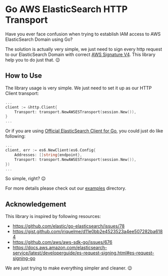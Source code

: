 # Go AWS ElasticSearch HTTP Transport

Have you ever face confusion when trying to establish IAM access to AWS ElasticSearch Domain using Go?

The solution is actually very simple, we just need to sign every http request to our ElasticSearch Domain with correct [AWS Signature V4](https://docs.aws.amazon.com/general/latest/gr/signature-version-4.html). This library help you to do just that. 😉

## How to Use

The library usage is very simple. We just need to set it up as our HTTP Client transport:

```go
...
client := &http.Client{
    Transport: transport.NewAWSESTransport(session.New()),
}
...
```

Or if you are using [Official ElasticSearch Client for Go](https://github.com/elastic/go-elasticsearch), you could just do like following:

```go
...
client, err := es6.NewClient(es6.Config{
    Addresses: []string{endpoint},
    Transport: transport.NewAWSESTransport(session.New()),
})
...
```

So simple, right? 😉

For more details please check out our [examples](./examples/) directory.

## Acknowledgement

This library is inspired by following resources:

- https://github.com/elastic/go-elasticsearch/issues/78
- https://gist.github.com/jriquelme/d11e0bb2e4523523a4ee507282ba6184
- https://github.com/aws/aws-sdk-go/issues/676
- https://docs.aws.amazon.com/elasticsearch-service/latest/developerguide/es-request-signing.html#es-request-signing-go

We are just trying to make everything simpler and cleaner. 😉
